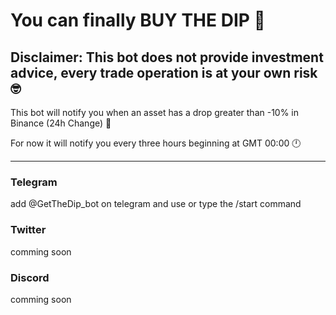 # You can finally BUY THE DIP 🤑

## Disclaimer: This bot does not provide investment advice, every trade operation is at your own risk 🤓

This bot will notify you when an asset has a drop greater than -10% in Binance (24h Change) 🐻

For now it will notify you every three hours beginning at GMT 00:00 🕛

---

### Telegram
add @GetTheDip_bot on telegram and use or type the /start command

### Twitter
comming soon

### Discord
comming soon